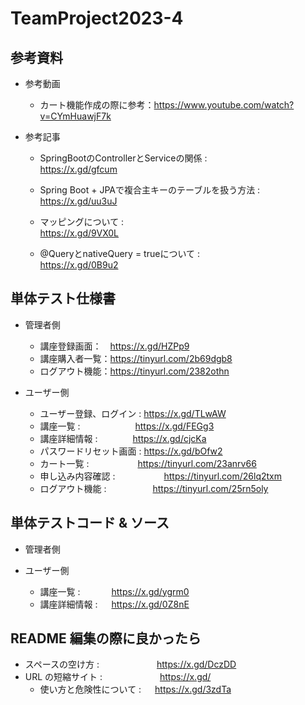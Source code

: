 # TeamProject2023-4
## 参考資料
- 参考動画

  - カート機能作成の際に参考：https://www.youtube.com/watch?v=CYmHuawjF7k

- 参考記事

  - SpringBootのControllerとServiceの関係 : &emsp;&emsp;&emsp;&emsp;&emsp;&emsp;&emsp;&ensp; https://x.gd/gfcum

  - Spring Boot + JPAで複合主キーのテーブルを扱う方法 : &emsp; https://x.gd/uu3uJ
  
  - マッピングについて : &emsp;&emsp;&emsp;&emsp;&emsp;&emsp;&emsp;&emsp;&emsp;&ensp;&emsp;&emsp;&emsp;&emsp;&emsp;&emsp;&ensp; https://x.gd/9VX0L

  - @QueryとnativeQuery = trueについて : &emsp;&emsp;&emsp;&emsp;&emsp;&emsp;&emsp;&ensp;&ensp; https://x.gd/0B9u2

## 単体テスト仕様書

- 管理者側
    - 講座登録画面：　https://x.gd/HZPp9
    - 講座購入者一覧：https://tinyurl.com/2b69dgb8
    - ログアウト機能：https://tinyurl.com/2382othn
  
- ユーザー側
    - ユーザー登録、ログイン : https://x.gd/TLwAW
    - 講座一覧 :&emsp;&emsp;&emsp;&emsp;&emsp;&emsp; https://x.gd/FEGg3
    - 講座詳細情報 :&emsp;&emsp;&emsp;&emsp;https://x.gd/cjcKa
    - パスワードリセット画面 : https://x.gd/bOfw2
    - カート一覧 : &emsp;&emsp;&emsp;&emsp;&emsp;  https://tinyurl.com/23anrv66
    - 申し込み内容確認 : &emsp;&emsp;&emsp;&emsp;&emsp; https://tinyurl.com/26lq2txm
    - ログアウト機能 :&emsp;&emsp;&emsp;&emsp;&emsp;  https://tinyurl.com/25rn5oly

## 単体テストコード & ソース

- 管理者側
  
- ユーザー側

  - 講座一覧 : &emsp;&emsp;&emsp; https://x.gd/ygrm0
  - 講座詳細情報 : &emsp; https://x.gd/0Z8nE

## README 編集の際に良かったら

- スペースの空け方 : &emsp;&emsp;&emsp;&emsp;&emsp;&emsp; https://x.gd/DczDD
- URL の短縮サイト : &emsp;&emsp;&emsp;&emsp;&emsp;&emsp; https://x.gd/
  - 使い方と危険性について : &emsp; https://x.gd/3zdTa
